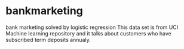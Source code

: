 # bankmarketing
bank marketing solved by logistic regression
This data set is from UCI Machine learning repository and it talks about customers who have subscribed term deposits annualy.
